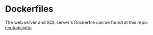 # Dockerfiles

The web server and SQL server's Dockerfile can be found at this repo: [centodiciotto](https://github.com/mfranzil/centodiciotto)
